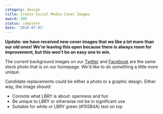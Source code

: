 ```yaml
---
category: design
title: Create Social Media Cover Images
award: 500
status: complete
date: '2016-07-01'
---
```


**Update: we have received new cover images that we like a lot more than our old ones! We're leaving this open because there is always room for improvement, but this won't be an easy one to win.**

The current background images on our [Twitter](https://twitter.com/lbryio) and [Facebook](https://facebook.com/lbryio) are the same stock photo that is on our homepage. We'd like to do something a little more unique.

Candidate replacements could be either a photo or a graphic design. Either way, the image should:

- Connote what LBRY is about: openness and fun
- Be unique to LBRY or otherwise not be in significant use
- Suitable for white or LBRY green (#155B4A) text on top
